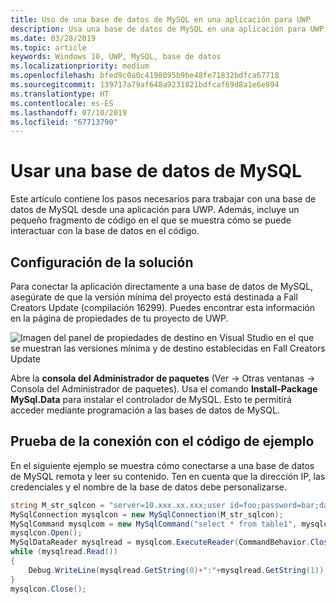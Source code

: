 ```yaml
---
title: Uso de una base de datos de MySQL en una aplicación para UWP
description: Usa una base de datos de MySQL en una aplicación para UWP.
ms.date: 03/28/2019
ms.topic: article
keywords: Windows 10, UWP, MySQL, base de datos
ms.localizationpriority: medium
ms.openlocfilehash: bfed9c0a0c4198095b9be48fe71832bdfca67718
ms.sourcegitcommit: 139717a79af648a9231821bdfcaf69d8a1e6e894
ms.translationtype: HT
ms.contentlocale: es-ES
ms.lasthandoff: 07/10/2019
ms.locfileid: "67713790"
---
```

# <a name="use-a-mysql-database"></a>Usar una base de datos de MySQL
Este artículo contiene los pasos necesarios para trabajar con una base de datos de MySQL desde una aplicación para UWP. Además, incluye un pequeño fragmento de código en el que se muestra cómo se puede interactuar con la base de datos en el código.

## <a name="set-up-your-solution"></a>Configuración de la solución

Para conectar la aplicación directamente a una base de datos de MySQL, asegúrate de que la versión mínima del proyecto está destinada a Fall Creators Update (compilación 16299).  Puedes encontrar esta información en la página de propiedades de tu proyecto de UWP.

![Imagen del panel de propiedades de destino en Visual Studio en el que se muestran las versiones mínima y de destino establecidas en Fall Creators Update](images/min-version-fall-creators.png)

Abre la **consola del Administrador de paquetes** (Ver -> Otras ventanas -> Consola del Administrador de paquetes). Usa el comando **Install-Package MySql.Data** para instalar el controlador de MySQL. Esto te permitirá acceder mediante programación a las bases de datos de MySQL.

## <a name="test-your-connection-using-sample-code"></a>Prueba de la conexión con el código de ejemplo
En el siguiente ejemplo se muestra cómo conectarse a una base de datos de MySQL remota y leer su contenido. Ten en cuenta que la dirección IP, las credenciales y el nombre de la base de datos debe personalizarse.

```csharp
string M_str_sqlcon = "server=10.xxx.xx.xxx;user id=foo;password=bar;database=baz";
MySqlConnection mysqlcon = new MySqlConnection(M_str_sqlcon);
MySqlCommand mysqlcom = new MySqlCommand("select * from table1", mysqlcon);
mysqlcon.Open();
MySqlDataReader mysqlread = mysqlcom.ExecuteReader(CommandBehavior.CloseConnection);
while (mysqlread.Read())
{
    Debug.WriteLine(mysqlread.GetString(0)+":"+mysqlread.GetString(1));
}
mysqlcon.Close();
```
